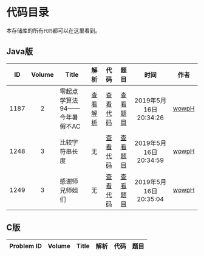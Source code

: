 # 代码目录

本存储库的所有`代码`都可以在这里看到。

## Java版

|ID|Volume|Title|解析|代码|题目|时间|作者|
|:-:|:-:|-|:-:|:-:|:-:|:-:|:-:|
| 1187 | 2 | 零起点学算法94——今年暑假不AC | [查看解析](https://blog.csdn.net/pfdvnah/article/details/88859428) | [查看代码](Java版/1100~1199/1187今年暑假不AC.md) | [查看题目](http://acm.wust.edu.cn/problem.php?id=1187&soj=0) | 2019年5月16日20:34:26 | [wowpH](https://github.com/wowpH) |
| 1248 | 3 | 比较字符串长度 | 无 | [查看代码](Java版/1200~1299/1248:比较字符串长度.md) | [查看题目](http://acm.wust.edu.cn/problem.php?id=1248&soj=0) | 2019年5月16日20:34:59 | [wowpH](https://github.com/wowpH) |
| 1249 | 3 | 感谢师兄师姐们 | 无 | [查看代码](Java版/1200~1299/1249:感谢师兄师姐们.md) | [查看题目](http://acm.wust.edu.cn/problem.php?id=1249&soj=0) | 2019年5月16日20:35:04 | [wowpH](https://github.com/wowpH) |

## C版

|Problem ID|Volume|Title|解析|代码|题目|
|:-:|:-:|-|:-:|:-:|:-:|
